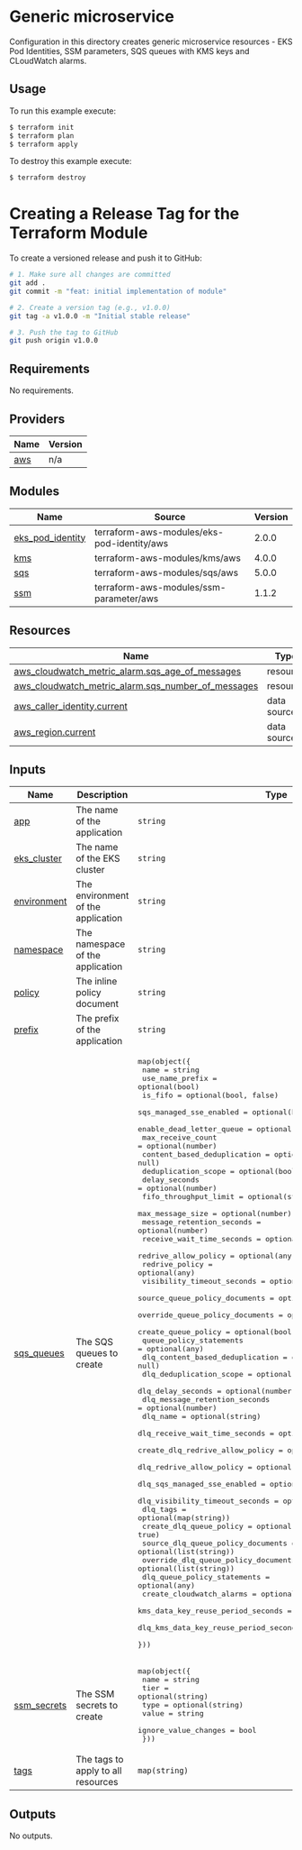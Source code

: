 # Generic microservice

Configuration in this directory creates generic microservice resources - EKS Pod Identities, SSM parameters, SQS queues with KMS keys and CLoudWatch alarms.

## Usage

To run this example execute:

```bash
$ terraform init
$ terraform plan
$ terraform apply
```

To destroy this example execute:

```bash
$ terraform destroy
```

# Creating a Release Tag for the Terraform Module

To create a versioned release and push it to GitHub:

```bash
# 1. Make sure all changes are committed
git add .
git commit -m "feat: initial implementation of module"

# 2. Create a version tag (e.g., v1.0.0)
git tag -a v1.0.0 -m "Initial stable release"

# 3. Push the tag to GitHub
git push origin v1.0.0
```

<!-- BEGIN_TF_DOCS -->
## Requirements

No requirements.

## Providers

| Name | Version |
|------|---------|
| <a name="provider_aws"></a> [aws](#provider\_aws) | n/a |

## Modules

| Name | Source | Version |
|------|--------|---------|
| <a name="module_eks_pod_identity"></a> [eks\_pod\_identity](#module\_eks\_pod\_identity) | terraform-aws-modules/eks-pod-identity/aws | 2.0.0 |
| <a name="module_kms"></a> [kms](#module\_kms) | terraform-aws-modules/kms/aws | 4.0.0 |
| <a name="module_sqs"></a> [sqs](#module\_sqs) | terraform-aws-modules/sqs/aws | 5.0.0 |
| <a name="module_ssm"></a> [ssm](#module\_ssm) | terraform-aws-modules/ssm-parameter/aws | 1.1.2 |

## Resources

| Name | Type |
|------|------|
| [aws_cloudwatch_metric_alarm.sqs_age_of_messages](https://registry.terraform.io/providers/hashicorp/aws/latest/docs/resources/cloudwatch_metric_alarm) | resource |
| [aws_cloudwatch_metric_alarm.sqs_number_of_messages](https://registry.terraform.io/providers/hashicorp/aws/latest/docs/resources/cloudwatch_metric_alarm) | resource |
| [aws_caller_identity.current](https://registry.terraform.io/providers/hashicorp/aws/latest/docs/data-sources/caller_identity) | data source |
| [aws_region.current](https://registry.terraform.io/providers/hashicorp/aws/latest/docs/data-sources/region) | data source |

## Inputs

| Name | Description | Type | Default | Required |
|------|-------------|------|---------|:--------:|
| <a name="input_app"></a> [app](#input\_app) | The name of the application | `string` | n/a | yes |
| <a name="input_eks_cluster"></a> [eks\_cluster](#input\_eks\_cluster) | The name of the EKS cluster | `string` | `""` | no |
| <a name="input_environment"></a> [environment](#input\_environment) | The environment of the application | `string` | n/a | yes |
| <a name="input_namespace"></a> [namespace](#input\_namespace) | The namespace of the application | `string` | n/a | yes |
| <a name="input_policy"></a> [policy](#input\_policy) | The inline policy document | `string` | `""` | no |
| <a name="input_prefix"></a> [prefix](#input\_prefix) | The prefix of the application | `string` | n/a | yes |
| <a name="input_sqs_queues"></a> [sqs\_queues](#input\_sqs\_queues) | The SQS queues to create | <pre>map(object({<br/>    name                                  = string<br/>    use_name_prefix                       = optional(bool)<br/>    is_fifo                               = optional(bool, false)<br/>    sqs_managed_sse_enabled               = optional(bool, true)<br/>    enable_dead_letter_queue              = optional(bool, false)<br/>    max_receive_count                     = optional(number)<br/>    content_based_deduplication           = optional(bool, null)<br/>    deduplication_scope                   = optional(bool, null)<br/>    delay_seconds                         = optional(number)<br/>    fifo_throughput_limit                 = optional(string)<br/>    max_message_size                      = optional(number)<br/>    message_retention_seconds             = optional(number)<br/>    receive_wait_time_seconds             = optional(number)<br/>    redrive_allow_policy                  = optional(any, {})<br/>    redrive_policy                        = optional(any)<br/>    visibility_timeout_seconds            = optional(number)<br/>    source_queue_policy_documents         = optional(list(string))<br/>    override_queue_policy_documents       = optional(list(string))<br/>    create_queue_policy                   = optional(bool, true)<br/>    queue_policy_statements               = optional(any)<br/>    dlq_content_based_deduplication       = optional(bool, null)<br/>    dlq_deduplication_scope               = optional(string)<br/>    dlq_delay_seconds                     = optional(number)<br/>    dlq_message_retention_seconds         = optional(number)<br/>    dlq_name                              = optional(string)<br/>    dlq_receive_wait_time_seconds         = optional(number)<br/>    create_dlq_redrive_allow_policy       = optional(bool, true)<br/>    dlq_redrive_allow_policy              = optional(any, {})<br/>    dlq_sqs_managed_sse_enabled           = optional(bool, true)<br/>    dlq_visibility_timeout_seconds        = optional(number)<br/>    dlq_tags                              = optional(map(string))<br/>    create_dlq_queue_policy               = optional(bool, true)<br/>    source_dlq_queue_policy_documents     = optional(list(string))<br/>    override_dlq_queue_policy_documents   = optional(list(string))<br/>    dlq_queue_policy_statements           = optional(any)<br/>    create_cloudwatch_alarms              = optional(bool, false)<br/>    kms_data_key_reuse_period_seconds     = optional(number, 86400)<br/>    dlq_kms_data_key_reuse_period_seconds = optional(number, 86400)<br/>  }))</pre> | `{}` | no |
| <a name="input_ssm_secrets"></a> [ssm\_secrets](#input\_ssm\_secrets) | The SSM secrets to create | <pre>map(object({<br/>    name                 = string<br/>    tier                 = optional(string)<br/>    type                 = optional(string)<br/>    value                = string<br/>    ignore_value_changes = bool<br/>  }))</pre> | `{}` | no |
| <a name="input_tags"></a> [tags](#input\_tags) | The tags to apply to all resources | `map(string)` | `{}` | no |

## Outputs

No outputs.
<!-- END_TF_DOCS -->
